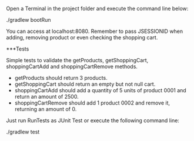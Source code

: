 Open a Terminal in the project folder and execute the command line below:

./gradlew bootRun

You can access at localhost:8080. Remember to pass JSESSIONID when adding, removing product or even checking the shopping cart.

***Tests

Simple tests to validate the getProducts, getShoppingCart, shoppingCartAdd and shoppingCartRemove methods.

* getProducts should return 3 products.
* getShoppingCart should return an empty but not null cart.
* shoppingCartAdd should add a quantity of 5 units of product 0001 and return an amount of 2500.
* shoppingCartRemove should add 1 product 0002 and remove it, returning an amount of 0.

Just run RunTests as JUnit Test or execute the following command line:

./gradlew test
